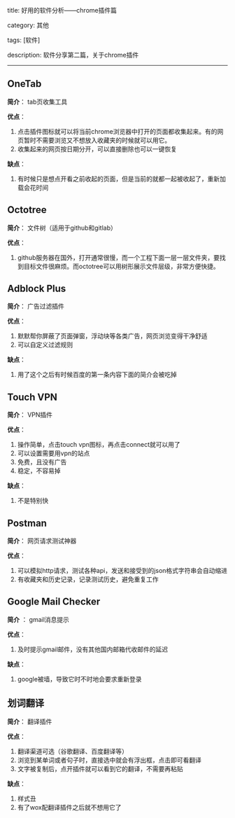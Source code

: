 title: 好用的软件分析——chrome插件篇

category: 其他

tags: [软件]

description: 软件分享第二篇，关于chrome插件

---

## OneTab

**简介**： tab页收集工具

**优点**： 

1. 点击插件图标就可以将当前chrome浏览器中打开的页面都收集起来。有的网页暂时不需要浏览又不想放入收藏夹的时候就可以用它。
2. 收集起来的网页按日期分开，可以直接删除也可以一键恢复

**缺点**：

1. 有时候只是想点开看之前收起的页面，但是当前的就都一起被收起了，重新加载会花时间



## Octotree

**简介**： 文件树（适用于github和gitlab）

**优点**：

1. github服务器在国外，打开通常很慢，而一个工程下面一层一层文件夹，要找到目标文件很麻烦。而octotree可以用树形展示文件层级，非常方便快捷。



## Adblock Plus

**简介**： 广告过滤插件

**优点**： 

1. 默默帮你屏蔽了页面弹窗，浮动块等各类广告，网页浏览变得干净舒适
2. 可以自定义过滤规则

**缺点**： 

1. 用了这个之后有时候百度的第一条内容下面的简介会被吃掉



## Touch VPN

**简介**： VPN插件

**优点**：

1. 操作简单，点击touch vpn图标，再点击connect就可以用了
2. 可以设置需要用vpn的站点
3. 免费，且没有广告
4. 稳定，不容易掉

**缺点**：

1. 不是特别快



## Postman

**简介**： 网页请求测试神器

**优点**：

1. 可以模拟http请求，测试各种api，发送和接受到的json格式字符串会自动缩进
2. 有收藏夹和历史记录，记录测试历史，避免重复工作



## Google Mail Checker

**简介** ： gmail消息提示

**优点**： 

1. 及时提示gmail邮件，没有其他国内邮箱代收邮件的延迟

**缺点**：

1. google被墙，导致它时不时地会要求重新登录



## 划词翻译

**简介**： 翻译插件

**优点**：

1. 翻译渠道可选（谷歌翻译、百度翻译等）
2. 浏览到某单词或者句子时，直接选中就会有浮出框，点击即可看翻译
3. 文字被复制后，点开插件就可以看到它的翻译，不需要再粘贴

**缺点**： 

1. 样式丑
2. 有了wox配翻译插件之后就不想用它了
